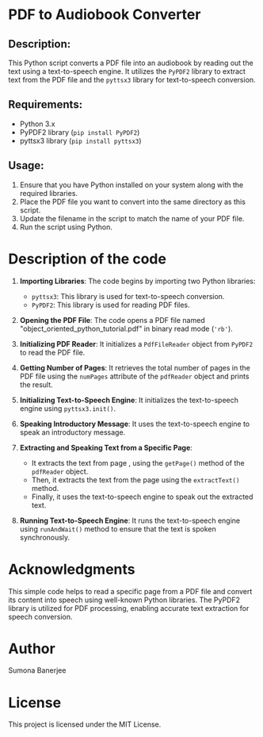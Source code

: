 # PDF to Audiobook Converter

## Description:
This Python script converts a PDF file into an audiobook by reading out the text using a text-to-speech engine. It utilizes the `PyPDF2` library to extract text from the PDF file and the `pyttsx3` library for text-to-speech conversion.

## Requirements:
- Python 3.x
- PyPDF2 library (`pip install PyPDF2`)
- pyttsx3 library (`pip install pyttsx3`)

## Usage:
1. Ensure that you have Python installed on your system along with the required libraries.
2. Place the PDF file you want to convert into the same directory as this script.
3. Update the filename in the script to match the name of your PDF file.
4. Run the script using Python.

# Description of the code

1. **Importing Libraries**: The code begins by importing two Python libraries:
   - `pyttsx3`: This library is used for text-to-speech conversion.
   - `PyPDF2`: This library is used for reading PDF files.

2. **Opening the PDF File**: The code opens a PDF file named "object_oriented_python_tutorial.pdf" in binary read mode (`'rb'`). 

3. **Initializing PDF Reader**: It initializes a `PdfFileReader` object from `PyPDF2` to read the PDF file.

4. **Getting Number of Pages**: It retrieves the total number of pages in the PDF file using the `numPages` attribute of the `pdfReader` object and prints the result.

5. **Initializing Text-to-Speech Engine**: It initializes the text-to-speech engine using `pyttsx3.init()`.

6. **Speaking Introductory Message**: It uses the text-to-speech engine to speak an introductory message.

7. **Extracting and Speaking Text from a Specific Page**: 
   - It extracts the text from page , using the `getPage()` method of the `pdfReader` object.
   - Then, it extracts the text from the page using the `extractText()` method.
   - Finally, it uses the text-to-speech engine to speak out the extracted text.

8. **Running Text-to-Speech Engine**: It runs the text-to-speech engine using `runAndWait()` method to ensure that the text is spoken synchronously.


# Acknowledgments
This simple code helps to read a specific page from a PDF file and convert its content into speech using well-known Python libraries. The PyPDF2 library is utilized for PDF processing, enabling accurate text extraction for speech conversion.

# Author
Sumona Banerjee

# License
This project is licensed under the MIT License.
